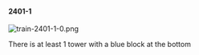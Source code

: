 #### 2401-1
![train-2401-1-0.png](https://github.com/lil-lab/nlvr/raw/master/nlvr/train/images/46/train-2401-1-0.png "train-2401-1-0.png")

There is at least 1 tower with a blue block at the bottom